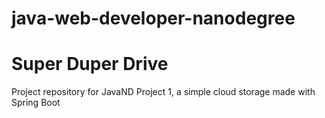 
# java-web-developer-nanodegree

# Super Duper Drive
Project repository for JavaND Project 1, a simple cloud storage made with Spring Boot

